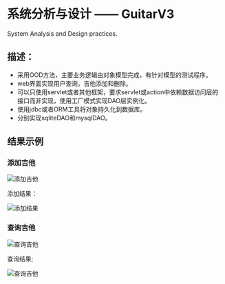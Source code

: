 # 系统分析与设计 —— GuitarV3

System Analysis and Design practices.


## 描述： ##

- 采用OOD方法，主要业务逻辑由对象模型完成，有针对模型的测试程序。
- web界面实现用户查询，吉他添加和删除。
- 可以只使用servlet或者其他框架，要求servlet或action中依赖数据访问层的接口而非实现，使用工厂模式实现DAO层实例化。
- 使用jdbc或者ORM工具将对象持久化到数据库。
- 分别实现sqliteDAO和mysqlDAO。

## 结果示例 ##

### 添加吉他 ###

![添加吉他](http://o7s15t2uh.bkt.clouddn.com/System_A-D-GuitarV3-001.png)

添加结果：

![添加结果](http://o7s15t2uh.bkt.clouddn.com/System_A-D-GuitarV3-002.png)

### 查询吉他 ###

![查询吉他](http://o7s15t2uh.bkt.clouddn.com/System_A-D-GuitarV3-003.png)

查询结果;

![查询吉他](http://o7s15t2uh.bkt.clouddn.com/System_A-D-GuitarV3-004.png)



